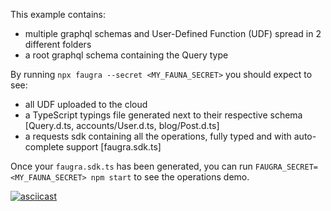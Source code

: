 This example contains:

- multiple graphql schemas and User-Defined Function (UDF) spread in 2 different folders
- a root graphql schema containing the Query type

By running `npx faugra --secret <MY_FAUNA_SECRET>` you should expect to see:

- all UDF uploaded to the cloud
- a TypeScript typings file generated next to their respective schema [Query.d.ts, accounts/User.d.ts, blog/Post.d.ts]
- a requests sdk containing all the operations, fully typed and with auto-complete support [faugra.sdk.ts]

Once your `faugra.sdk.ts` has been generated, you can run `FAUGRA_SECRET=<MY_FAUNA_SECRET> npm start` to see the operations demo.

[![asciicast](https://raw.githubusercontent.com/zvictor/faugra/master/.media/examples/modularized.gif)](https://asciinema.org/a/361562)
